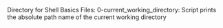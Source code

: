 Directory for Shell Basics Files:
0-current_working_directory: Script prints the absolute path name of the current working directory
